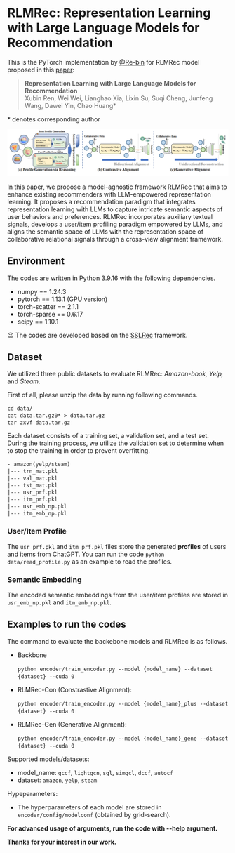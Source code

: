 # RLMRec: Representation Learning with Large Language Models for Recommendation

 This is the PyTorch implementation by <a href='https://github.com/Re-bin'>@Re-bin</a> for RLMRec model proposed in this [paper](https://arxiv.org/abs/2310.15950):

 >**Representation Learning with Large Language Models for Recommendation**  
 >Xubin Ren, Wei Wei, Lianghao Xia, Lixin Su, Suqi Cheng, Junfeng Wang, Dawei Yin, Chao Huang*


\* denotes corresponding author
<p align="center">
<img src="RLMRec.png" alt="RLMRec" />
</p>

In this paper, we propose a model-agnostic framework RLMRec that aims to enhance existing recommenders with LLM-empowered representation learning. It proposes a recommendation paradigm that integrates representation learning with LLMs to capture intricate semantic aspects of user behaviors and preferences. RLMRec incorporates auxiliary textual signals, develops a user/item profiling paradigm empowered by LLMs, and aligns the semantic space of LLMs with the representation space of collaborative relational signals through a cross-view alignment framework.

## Environment

The codes are written in Python 3.9.16 with the following dependencies.

- numpy == 1.24.3
- pytorch == 1.13.1 (GPU version)
- torch-scatter == 2.1.1
- torch-sparse == 0.6.17
- scipy == 1.10.1

😉 The codes are developed based on the [SSLRec](https://github.com/HKUDS/SSLRec) framework.

##  Dataset

We utilized three public datasets to evaluate RLMRec:  *Amazon-book, Yelp,* and *Steam*. 

First of all, please unzip the data by running following commands.
 ```
 cd data/
 cat data.tar.gz0* > data.tar.gz
 tar zxvf data.tar.gz
 ```

Each dataset consists of a training set, a validation set, and a test set. During the training process, we utilize the validation set to determine when to stop the training in order to prevent overfitting.
```
- amazon(yelp/steam)
|--- trn_mat.pkl
|--- val_mat.pkl
|--- tst_mat.pkl
|--- usr_prf.pkl
|--- itm_prf.pkl
|--- usr_emb_np.pkl
|--- itm_emb_np.pkl
```
### User/Item Profile
The `usr_prf.pkl` and `itm_prf.pkl` files store the generated **profiles** of users and items from ChatGPT. You can run the code
```python data/read_profile.py```
as an example to read the profiles.

### Semantic Embedding
The encoded semantic embeddings from the user/item profiles are stored in `usr_emb_np.pkl` and `itm_emb_np.pkl`.

## Examples to run the codes

The command to evaluate the backebone models and RLMRec is as follows. 

  - Backbone 

    ```python encoder/train_encoder.py --model {model_name} --dataset {dataset} --cuda 0```   

  - RLMRec-Con (Constrastive Alignment):

    ```python encoder/train_encoder.py --model {model_name}_plus --dataset {dataset} --cuda 0```

  - RLMRec-Gen (Generative Alignment):

    ```python encoder/train_encoder.py --model {model_name}_gene --dataset {dataset} --cuda 0```

Supported models/datasets:

* model_name:  `gccf`, `lightgcn`, `sgl`, `simgcl`, `dccf`, `autocf`
* dataset: `amazon`, `yelp`, `steam`

Hypeparameters:

* The hyperparameters of each model are stored in `encoder/config/modelconf` (obtained by grid-search).

 **For advanced usage of arguments, run the code with --help argument.**

**Thanks for your interest in our work.**
